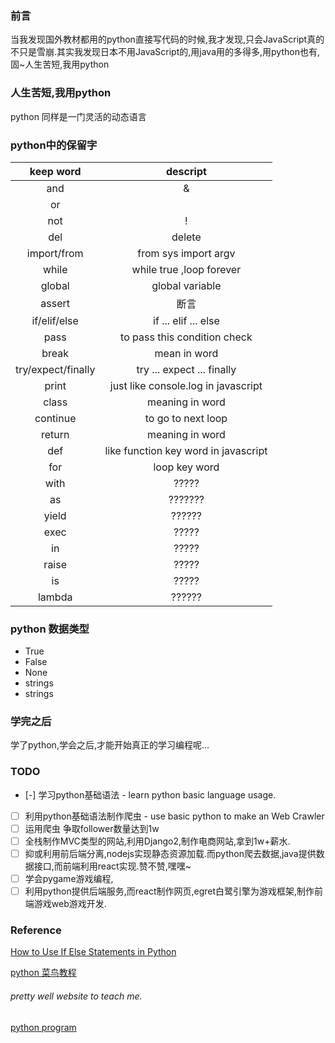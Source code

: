 ### 前言
当我发现国外教材都用的python直接写代码的时候,我才发现,只会JavaScript真的不只是雪崩.其实我发现日本不用JavaScript的,用java用的多得多,用python也有,固~人生苦短,我用python

### 人生苦短,我用python
python 同样是一门灵活的动态语言


### python中的保留字
| keep word | descript |
|:-:|:-:|
| and | & |
| or | | |
| not | ! |
| del | delete |
| import/from | from sys import argv |
| while | while true ,loop forever |
| global | global variable |
| assert | 断言 |
| if/elif/else | if ... elif ... else |
| pass | to pass this condition check |
| break | mean in word |
| try/expect/finally | try ... expect ... finally |
| print | just like console.log in javascript |
| class | meaning in word |
| continue | to go to next loop |
| return | meaning in word |
| def | like function key word in javascript |
| for | loop key word |
| with | ????? |
| as | ??????? |
| yield | ?????? |
| exec | ????? |
| in | ????? |
| raise | ????? |
| is | ????? |
| lambda | ?????? |


### python 数据类型
- True
- False
- None
- strings
- strings






### 学完之后
学了python,学会之后,才能开始真正的学习编程呢...

### TODO
- [-] 学习python基础语法 - learn python basic language usage.
- [ ] 利用python基础语法制作爬虫 - use basic python to make an Web Crawler
- [ ] 运用爬虫  争取follower数量达到1w
- [ ] 全栈制作MVC类型的网站,利用Django2,制作电商网站,拿到1w+薪水.
- [ ] 抑或利用前后端分离,nodejs实现静态资源加载.而python爬去数据,java提供数据接口,而前端利用react实现.赞不赞,嘿嘿~
- [ ] 学会pygame游戏编程,
- [ ] 利用python提供后端服务,而react制作网页,egret白鹭引擎为游戏框架,制作前端游戏web游戏开发.

### Reference
[How to Use If Else Statements in Python](https://www.youtube.com/watch?v=AWek49wXGzI)


[python 菜鸟教程](http://www.runoob.com/python/python-continue-statement.html)


###### pretty well website to teach me.
[python program](https://pythonprogramming.net/)